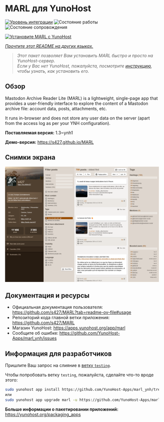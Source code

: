 <!--
Важно: этот README был автоматически сгенерирован <https://github.com/YunoHost/apps/tree/master/tools/readme_generator>
Он НЕ ДОЛЖЕН редактироваться вручную.
-->

# MARL для YunoHost

[![Уровень интеграции](https://apps.yunohost.org/badge/integration/marl)](https://ci-apps.yunohost.org/ci/apps/marl/)
![Состояние работы](https://apps.yunohost.org/badge/state/marl)
![Состояние сопровождения](https://apps.yunohost.org/badge/maintained/marl)

[![Установите MARL с YunoHost](https://install-app.yunohost.org/install-with-yunohost.svg)](https://install-app.yunohost.org/?app=marl)

*[Прочтите этот README на других языках.](./ALL_README.md)*

> *Этот пакет позволяет Вам установить MARL быстро и просто на YunoHost-сервер.*  
> *Если у Вас нет YunoHost, пожалуйста, посмотрите [инструкцию](https://yunohost.org/install), чтобы узнать, как установить его.*

## Обзор

Mastodon Archive Reader Lite (MARL) is a lightweight, single-page app that provides a user-friendly interface to explore the content of a Mastodon archive file: account data, posts, attachments, etc.

It runs in-browser and does not store any user data on the server (apart from the access log as per your YNH configuration).


**Поставляемая версия:** 1.3~ynh1

**Демо-версия:** <https://s427.github.io/MARL>

## Снимки экрана

![Снимок экрана MARL](./doc/screenshots/marl_ynh.png)

## Документация и ресурсы

- Официальная документация пользователя: <https://github.com/s427/MARL?tab=readme-ov-file#usage>
- Репозиторий кода главной ветки приложения: <https://github.com/s427/MARL>
- Магазин YunoHost: <https://apps.yunohost.org/app/marl>
- Сообщите об ошибке: <https://github.com/YunoHost-Apps/marl_ynh/issues>

## Информация для разработчиков

Пришлите Ваш запрос на слияние в [ветку `testing`](https://github.com/YunoHost-Apps/marl_ynh/tree/testing).

Чтобы попробовать ветку `testing`, пожалуйста, сделайте что-то вроде этого:

```bash
sudo yunohost app install https://github.com/YunoHost-Apps/marl_ynh/tree/testing --debug
или
sudo yunohost app upgrade marl -u https://github.com/YunoHost-Apps/marl_ynh/tree/testing --debug
```

**Больше информации о пакетировании приложений:** <https://yunohost.org/packaging_apps>
